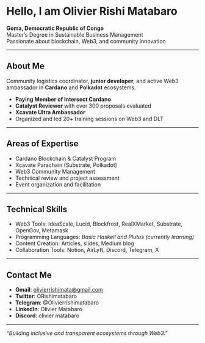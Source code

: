 #  Hello, I am Olivier Rishi Matabaro

**Goma, Democratic Republic of Congo**  
 Master’s Degree in Sustainable Business Management  
 Passionate about blockchain, Web3, and community innovation

---

## About Me

Community logistics coordinator, **junior developer**, and active Web3 ambassador in **Cardano** and **Polkadot** ecosystems.

- **Paying Member of Intersect Cardano**
- **Catalyst Reviewer** with over 300 proposals evaluated
- **Xcavate Ultra Ambassador**
- Organized and led 20+ training sessions on Web3 and DLT

---

##  Areas of Expertise

- Cardano Blockchain & Catalyst Program
- Xcavate Parachain (Substrate, Polkadot)
- Web3 Community Management
- Technical review and project assessment
- Event organization and facilitation

---

##  Technical Skills

- Web3 Tools: IdeaScale, Lucid, Blockfrost, RealXMarket, Substrate, OpenGov, Metamask
- Programming Languages: *Basic Haskell and Plutus* *(currently learning)*
- Content Creation: Articles, slides, Medium blog
- Collaboration Tools: Notion, AirLyft, Discord, Telegram, X

---

##  Contact Me

-  **Gmail**: olivierrishimata@gmail.com
-  **Twitter**: ORishimatabaro
-  **Telegram**: @Olivierrishimatabaro
-  **LinkedIn**: Olivier Matabaro
-  **Discord**: olivier matabaro

---

 *“Building inclusive and transparent ecosystems through Web3.”*
